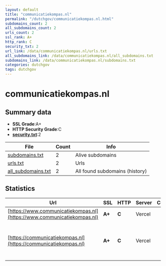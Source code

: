 ```yaml
---
layout: default
title: "communicatiekompas.nl"
permalink: "/dutchgov/communicatiekompas.nl.html"
subdomains_count: 2
all_subdomains_count: 2
urls_count: 2
ssl_rank: A+
http_rank: C
security_txt: 2
url_link: /data/communicatiekompas.nl/urls.txt
all_subdomains_link: /data/communicatiekompas.nl/all_subdomains.txt
subdomains_link: /data/communicatiekompas.nl/subdomains.txt
categories: dutchgov
tags: dutchgov
---
```



# communicatiekompas.nl
## Summary data


 - **SSL Grade**:A+
 - **HTTP Security Grade**:C
 - **[security.txt](https://www.digitaleoverheid.nl/nieuws/standaard-security-txt-nu-verplicht-voor-overheid/)**:2


| File       | Count | Info |
|------------|-------|------|
|[subdomains.txt](/DutchGovScope/data/communicatiekompas.nl/subdomains.txt)|2|Alive subdomains|
|[urls.txt](/DutchGovScope/data/communicatiekompas.nl/urls.txt)|2|Urls|
|[all_subdomains.txt](/DutchGovScope/data/communicatiekompas.nl/all_subdomains.txt)|2|All found subdomains (history)|


## Statistics


| Url | SSL | HTTP | Server | Cookie | HSTS | CORS | CTO | CSP | XFO | XXP | RP |FP| Tech |Title |
|--------|-------|-------|------|------|------|------|------|------|------|------|------|------|------|------|
|[https://www.communicatiekompas.nl](https://www.communicatiekompas.nl)| **A+**| **C**|Vercel| |:white_check_mark: | | | | | | :white_check_mark: | |HSTS Vercel||
|[https://communicatiekompas.nl](https://communicatiekompas.nl)| **A+**| **C**|Vercel| |:white_check_mark: | | | | | | :white_check_mark: | |HSTS Next.js Node.js React Vercel Webpack|Communicatiekomp...|

